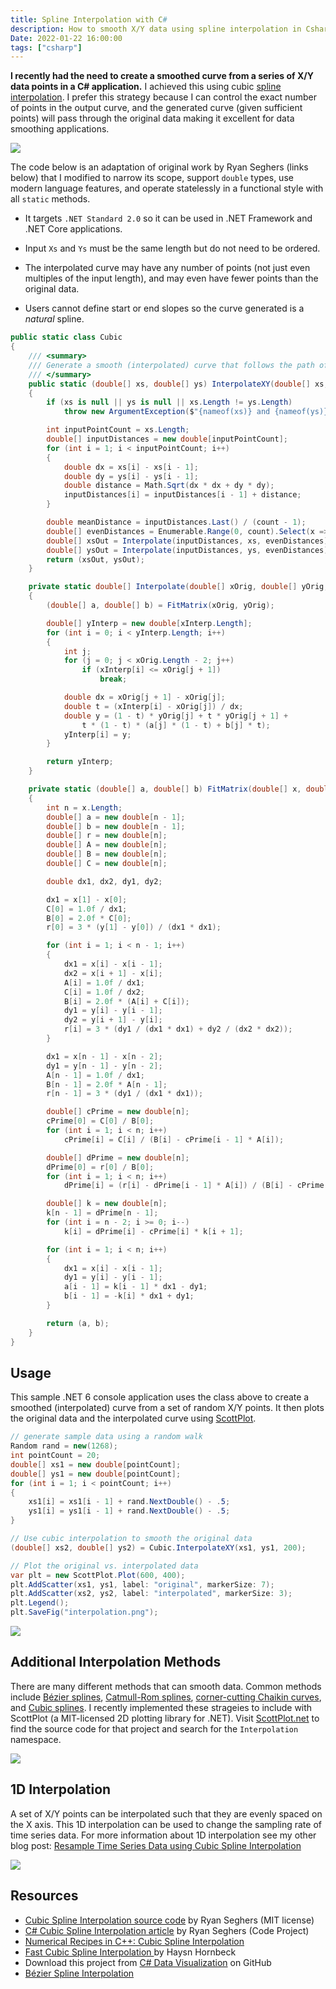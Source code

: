 ```yaml
---
title: Spline Interpolation with C# 
description: How to smooth X/Y data using spline interpolation in Csharp
Date: 2022-01-22 16:00:00
tags: ["csharp"]
---
```




**I recently had the need to create a smoothed curve from a series of X/Y data points in a C# application.** I achieved this using cubic [spline interpolation](https://en.wikipedia.org/wiki/Spline_interpolation). I prefer this strategy because I can control the exact number of points in the output curve, and the generated curve (given sufficient points) will pass through the original data making it excellent for data smoothing applications.

<div class='text-center'>

![](https://swharden.com/static/2022/01/22/screenshot.gif)

</div>

The code below is an adaptation of original work by Ryan Seghers (links below) that I modified to narrow its scope, support `double` types, use modern language features, and operate statelessly in a functional style with all `static` methods.

* It targets `.NET Standard 2.0` so it can be used in .NET Framework and .NET Core applications.

* Input `Xs` and `Ys` must be the same length but do not need to be ordered.

* The interpolated curve may have any number of points (not just even multiples of the input length), and may even have fewer points than the original data.

* Users cannot define start or end slopes so the curve generated is a _natural_ spline.

```cs
public static class Cubic
{
    /// <summary>
    /// Generate a smooth (interpolated) curve that follows the path of the given X/Y points
    /// </summary>
    public static (double[] xs, double[] ys) InterpolateXY(double[] xs, double[] ys, int count)
    {
        if (xs is null || ys is null || xs.Length != ys.Length)
            throw new ArgumentException($"{nameof(xs)} and {nameof(ys)} must have same length");

        int inputPointCount = xs.Length;
        double[] inputDistances = new double[inputPointCount];
        for (int i = 1; i < inputPointCount; i++)
        {
            double dx = xs[i] - xs[i - 1];
            double dy = ys[i] - ys[i - 1];
            double distance = Math.Sqrt(dx * dx + dy * dy);
            inputDistances[i] = inputDistances[i - 1] + distance;
        }

        double meanDistance = inputDistances.Last() / (count - 1);
        double[] evenDistances = Enumerable.Range(0, count).Select(x => x * meanDistance).ToArray();
        double[] xsOut = Interpolate(inputDistances, xs, evenDistances);
        double[] ysOut = Interpolate(inputDistances, ys, evenDistances);
        return (xsOut, ysOut);
    }

    private static double[] Interpolate(double[] xOrig, double[] yOrig, double[] xInterp)
    {
        (double[] a, double[] b) = FitMatrix(xOrig, yOrig);

        double[] yInterp = new double[xInterp.Length];
        for (int i = 0; i < yInterp.Length; i++)
        {
            int j;
            for (j = 0; j < xOrig.Length - 2; j++)
                if (xInterp[i] <= xOrig[j + 1])
                    break;

            double dx = xOrig[j + 1] - xOrig[j];
            double t = (xInterp[i] - xOrig[j]) / dx;
            double y = (1 - t) * yOrig[j] + t * yOrig[j + 1] +
                t * (1 - t) * (a[j] * (1 - t) + b[j] * t);
            yInterp[i] = y;
        }

        return yInterp;
    }

    private static (double[] a, double[] b) FitMatrix(double[] x, double[] y)
    {
        int n = x.Length;
        double[] a = new double[n - 1];
        double[] b = new double[n - 1];
        double[] r = new double[n];
        double[] A = new double[n];
        double[] B = new double[n];
        double[] C = new double[n];

        double dx1, dx2, dy1, dy2;

        dx1 = x[1] - x[0];
        C[0] = 1.0f / dx1;
        B[0] = 2.0f * C[0];
        r[0] = 3 * (y[1] - y[0]) / (dx1 * dx1);

        for (int i = 1; i < n - 1; i++)
        {
            dx1 = x[i] - x[i - 1];
            dx2 = x[i + 1] - x[i];
            A[i] = 1.0f / dx1;
            C[i] = 1.0f / dx2;
            B[i] = 2.0f * (A[i] + C[i]);
            dy1 = y[i] - y[i - 1];
            dy2 = y[i + 1] - y[i];
            r[i] = 3 * (dy1 / (dx1 * dx1) + dy2 / (dx2 * dx2));
        }

        dx1 = x[n - 1] - x[n - 2];
        dy1 = y[n - 1] - y[n - 2];
        A[n - 1] = 1.0f / dx1;
        B[n - 1] = 2.0f * A[n - 1];
        r[n - 1] = 3 * (dy1 / (dx1 * dx1));

        double[] cPrime = new double[n];
        cPrime[0] = C[0] / B[0];
        for (int i = 1; i < n; i++)
            cPrime[i] = C[i] / (B[i] - cPrime[i - 1] * A[i]);

        double[] dPrime = new double[n];
        dPrime[0] = r[0] / B[0];
        for (int i = 1; i < n; i++)
            dPrime[i] = (r[i] - dPrime[i - 1] * A[i]) / (B[i] - cPrime[i - 1] * A[i]);

        double[] k = new double[n];
        k[n - 1] = dPrime[n - 1];
        for (int i = n - 2; i >= 0; i--)
            k[i] = dPrime[i] - cPrime[i] * k[i + 1];

        for (int i = 1; i < n; i++)
        {
            dx1 = x[i] - x[i - 1];
            dy1 = y[i] - y[i - 1];
            a[i - 1] = k[i - 1] * dx1 - dy1;
            b[i - 1] = -k[i] * dx1 + dy1;
        }

        return (a, b);
    }
}
```

## Usage

This sample .NET 6 console application uses the class above to create a smoothed (interpolated) curve from a set of random X/Y points. It then plots the original data and the interpolated curve using [ScottPlot](https://scottplot.net).

```cs
// generate sample data using a random walk
Random rand = new(1268);
int pointCount = 20;
double[] xs1 = new double[pointCount];
double[] ys1 = new double[pointCount];
for (int i = 1; i < pointCount; i++)
{
    xs1[i] = xs1[i - 1] + rand.NextDouble() - .5;
    ys1[i] = ys1[i - 1] + rand.NextDouble() - .5;
}

// Use cubic interpolation to smooth the original data
(double[] xs2, double[] ys2) = Cubic.InterpolateXY(xs1, ys1, 200);

// Plot the original vs. interpolated data
var plt = new ScottPlot.Plot(600, 400);
plt.AddScatter(xs1, ys1, label: "original", markerSize: 7);
plt.AddScatter(xs2, ys2, label: "interpolated", markerSize: 3);
plt.Legend();
plt.SaveFig("interpolation.png");
```

<div class='text-center'>

![](https://swharden.com/static/2022/01/22/interpolation.png)

</div>

## Additional Interpolation Methods

There are many different methods that can smooth data. Common methods include [Bézier splines](https://en.wikipedia.org/wiki/B%C3%A9zier_curve), [Catmull-Rom splines](https://www.cs.cmu.edu/~fp/courses/graphics/asst5/catmullRom.pdf), [corner-cutting Chaikin curves](https://www.cs.unc.edu/~dm/UNC/COMP258/LECTURES/Chaikins-Algorithm.pdf), and [Cubic splines](https://en.wikipedia.org/wiki/Spline_interpolation). I recently implemented these strageies to include with ScottPlot (a MIT-licensed 2D plotting library for .NET). Visit [ScottPlot.net](https://ScottPlot.NET) to find the source code for that project and search for the `Interpolation` namespace.

<div class='text-center'>

![](https://swharden.com/static/2022/01/22/csharp-spline-interpolation.png)

</div>

## 1D Interpolation

A set of X/Y points can be interpolated such that they are evenly spaced on the X axis. This 1D interpolation can be used to change the sampling rate of time series data. For more information about 1D interpolation see my other blog post: [Resample Time Series Data using Cubic Spline Interpolation](https://swharden.com/blog/2022-06-23-resample-interpolation/)

<a href="https://swharden.com/blog/2022-06-23-resample-interpolation/">
<img src="https://swharden.com/static/2022/06/23/2-resample.png" class="mx-auto d-block mb-5">
</a>

## Resources
* [Cubic Spline Interpolation source code](https://github.com/SCToolsfactory/SCJMapper-V2/blob/master/OGL/CubicSpline.cs) by Ryan Seghers (MIT license)
* [C# Cubic Spline Interpolation article](https://www.codeproject.com/Articles/560163/Csharp-Cubic-Spline-Interpolation) by Ryan Seghers (Code Project)
* [Numerical Recipes in C++: Cubic Spline Interpolation
](http://www.foo.be/docs-free/Numerical_Recipe_In_C/c3-3.pdf)
* [Fast Cubic Spline Interpolation
](https://arxiv.org/pdf/2001.09253.pdf) by Haysn Hornbeck
* Download this project from [C# Data Visualization](https://github.com/swharden/Csharp-Data-Visualization) on GitHub
* [Bézier Spline Interpolation](http://scaledinnovation.com/analytics/splines/aboutSplines.html)
